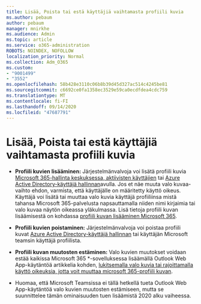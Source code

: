 ```yaml
---
title: Lisää, Poista tai estä käyttäjiä vaihtamasta profiili kuvia
ms.author: pebaum
author: pebaum
manager: mnirkhe
ms.audience: Admin
ms.topic: article
ms.service: o365-administration
ROBOTS: NOINDEX, NOFOLLOW
localization_priority: Normal
ms.collection: Adm_O365
ms.custom:
- "9001499"
- "3552"
ms.openlocfilehash: 58b428e3110c06b8b39d45d327ac514c4245be81
ms.sourcegitcommit: c6692ce0fa1358ec3529e59ca0ecdfdea4cdc759
ms.translationtype: MT
ms.contentlocale: fi-FI
ms.lasthandoff: 09/14/2020
ms.locfileid: "47687791"
---
```

# <a name="add-remove-or-prevent-users-from-changing-profile-photos"></a>Lisää, Poista tai estä käyttäjiä vaihtamasta profiili kuvia

- **Profiili kuvien lisääminen:** Järjestelmänvalvoja voi lisätä profiili kuvia [Microsoft 365-hallinta keskuksessa, aktiivisten käyttäjien](https://admin.microsoft.com/Adminportal/Home?source=applauncher#/users) tai  [Azure Active Directory-käyttäjä hallinnan](https://portal.azure.com/#blade/Microsoft_AAD_IAM/UsersManagementMenuBlade/AllUsers)avulla.  Jos et näe muuta valo kuvaa-vaihto ehdon, varmista, että käyttäjälle on määritetty käyttö oikeus. Käyttäjä voi lisätä tai muuttaa valo kuvia käyttäjä profiiliinsa mistä tahansa Microsoft 365-palvelusta napsauttamalla niiden nimi kirjaimia tai valo kuvaa näytön oikeassa yläkulmassa. Lisä tietoja profiili kuvan lisäämisestä on kohdassa [profiili kuvan lisääminen Microsoft 365](https://support.office.com/article/add-your-profile-photo-to-office-365-2eaf93fd-b3f1-43b9-9cdc-bdcd548435b7).

- **Profiili kuvien poistaminen:** Järjestelmänvalvoja voi poistaa profiili kuvat [Azure Active Directory-käyttäjä hallinnan](https://portal.azure.com/#blade/Microsoft_AAD_IAM/UsersManagementMenuBlade/AllUsers) tai käyttäjän Microsoft teamsin käyttäjä profiilista.

- **Profiili kuvan muutosten estäminen:** Valo kuvien muutokset voidaan estää kaikissa Microsoft 365 *-sovelluksessa lisäämällä Outlook Web App-käytäntöä artikkelia kohden, [lukitsemalla valo kuvia tai rajoittamalla käyttö oikeuksia, jotta voit muuttaa microsoft 365-profiili kuvan](https://answers.microsoft.com/msoffice/forum/msoffice_o365admin-mso_manage/locking-photos-or-restricting-permissions-to/1d19ae4f-de5d-4c3d-a0ad-4b8b8ac32e3d).

* Huomaa, että Microsoft Teamsissa ei tällä hetkellä tueta Outlook Web App-käytäntöä valo kuvien muutosten estämiseen, mutta se suunnittelee tämän ominaisuuden tuen lisäämistä 2020 alku vaiheessa.
